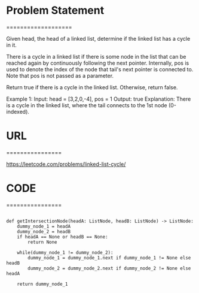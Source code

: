 

# Problem Statement
===================

Given head, the head of a linked list, determine if the linked list has a cycle in it.

There is a cycle in a linked list if there is some node in the list that can be reached again by continuously following the next pointer. Internally, pos is used to denote the index of the node that tail's next pointer is connected to. Note that pos is not passed as a parameter.

Return true if there is a cycle in the linked list. Otherwise, return false.

 

Example 1:
Input: head = [3,2,0,-4], pos = 1
Output: true
Explanation: There is a cycle in the linked list, where the tail connects to the 1st node (0-indexed).

# URL
================

https://leetcode.com/problems/linked-list-cycle/

# CODE
================

```

def getIntersectionNode(headA: ListNode, headB: ListNode) -> ListNode:
    dummy_node_1 = headA
    dummy_node_2 = headB
    if headA == None or headB == None:
        return None
    
    while(dummy_node_1 != dummy_node_2):
        dummy_node_1 = dummy_node_1.next if dummy_node_1 != None else headB
        dummy_node_2 = dummy_node_2.next if dummy_node_2 != None else headA
    
    return dummy_node_1
```